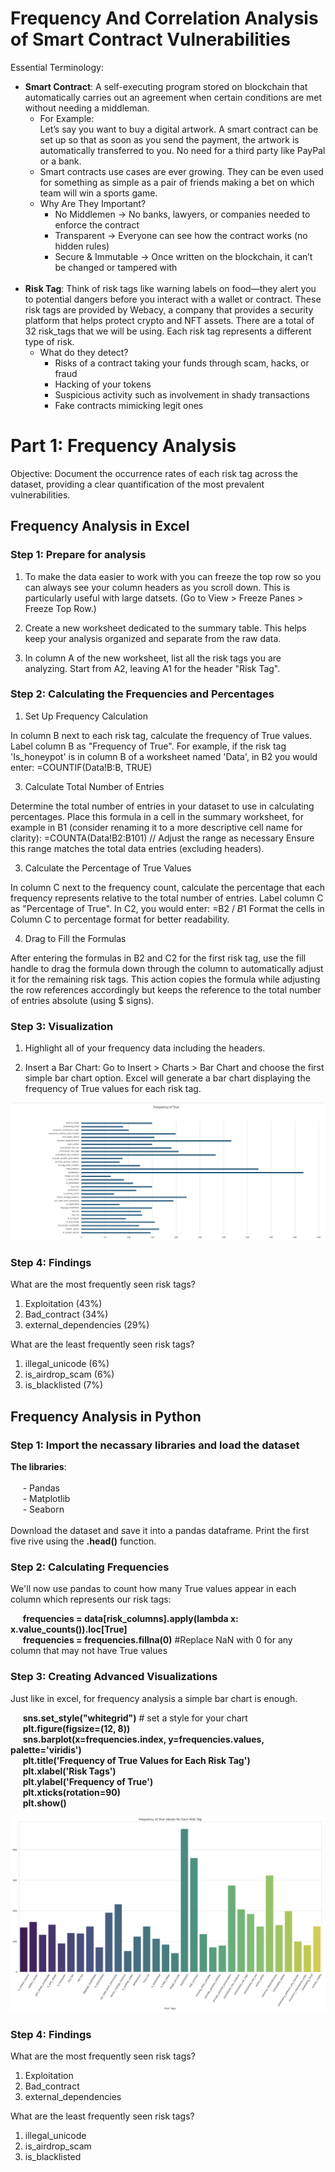 <h1> Frequency And Correlation Analysis of Smart Contract Vulnerabilities </h1>

Essential Terminology:
- __Smart Contract__: A self-executing program  stored on blockchain that automatically carries out an agreement when certain conditions are met without needing a middleman. <br>
  - For Example: <br>
    Let’s say you want to buy a digital artwork. A smart contract can be set up so that as soon as you send the payment, the artwork is automatically transferred to you. No need for a 
    third party like PayPal or a bank.
  - Smart contracts use cases are ever growing. They can be even used for something as simple as a pair of friends making a bet on which team will win a sports game.
   - Why Are They Important? <br>
     - No Middlemen → No banks, lawyers, or companies needed to enforce the contract
     - Transparent → Everyone can see how the contract works (no hidden rules)
     - Secure & Immutable → Once written on the blockchain, it can’t be changed or tampered with
  <br>
- __Risk Tag__: Think of risk tags like warning labels on food—they alert you to potential dangers before you interact with a wallet or contract. These risk tags are provided by Webacy, a company that provides a security platform that helps protect crypto and NFT assets. There are a total of 32 risk_tags that we will be using. Each risk tag represents a different type of risk.
  - What do they detect?
    - Risks of a contract taking your funds through scam, hacks, or fraud
    - Hacking of your tokens
    - Suspicious activity such as involvement in shady transactions
    - Fake contracts mimicking legit ones

<h1> Part 1: Frequency Analysis </h1>

Objective: Document the occurrence rates of each risk tag across the dataset, providing a clear quantification of the most prevalent vulnerabilities. <br>

<h2> Frequency Analysis in Excel </h2>

<h3> Step 1: Prepare for analysis </h3>

1. To make the data easier to work with you can freeze the top row so you can always see your column headers as you scroll down. This is particularly useful with large datsets. (Go to View > Freeze Panes > Freeze Top Row.)
   
2. Create a new worksheet dedicated to the summary table. This helps keep your analysis organized and separate from the raw data.

3. In column A of the new worksheet, list all the risk tags you are analyzing. Start from A2, leaving A1 for the header "Risk Tag".

<h3> Step 2: Calculating the Frequencies and Percentages </h3>

1. Set Up Frequency Calculation
   
In column B next to each risk tag, calculate the frequency of True values.
Label column B as "Frequency of True".
For example, if the risk tag 'Is_honeypot' is in column B of a worksheet named 'Data', in B2 you would enter:
=COUNTIF(Data!B:B, TRUE)

3. Calculate Total Number of Entries

Determine the total number of entries in your dataset to use in calculating percentages.
Place this formula in a cell in the summary worksheet, for example in B1 (consider renaming it to a more descriptive cell name for clarity):
=COUNTA(Data!B2:B101) // Adjust the range as necessary
Ensure this range matches the total data entries (excluding headers).

3. Calculate the Percentage of True Values

In column C next to the frequency count, calculate the percentage that each frequency represents relative to the total number of entries.
Label column C as "Percentage of True".
In C2, you would enter:
=B2 / $B$1
Format the cells in Column C to percentage format for better readability.

4. Drag to Fill the Formulas

After entering the formulas in B2 and C2 for the first risk tag, use the fill handle to drag the formula down through the column to automatically adjust it for the remaining risk tags.
This action copies the formula while adjusting the row references accordingly but keeps the reference to the total number of entries absolute (using $ signs).

<h3> Step 3: Visualization </h3>

1. Highlight all of your frequency data including the headers.

2. Insert a Bar Chart: Go to Insert > Charts > Bar Chart and choose the first simple bar chart option. Excel will generate a bar chart displaying the frequency of True values for each risk tag.

![image alt](Checkpoint_Images/Bar_Graph_Excel.png)

<h3> Step 4: Findings </h3>

What are the most frequently seen risk tags? <br>
1. Exploitation (43%)
2. Bad_contract (34%)
3. external_dependencies (29%)

What are the least frequently seen risk tags? <br>
1. illegal_unicode (6%)
2. is_airdrop_scam (6%)
3. is_blacklisted (7%)

<h2> Frequency Analysis in Python </h2>

<h3> Step 1: Import the necassary libraries and load the dataset </h3>

__The libraries__: <br>
<br>
  &nbsp;&nbsp;&nbsp;&nbsp; - Pandas <br>
  &nbsp;&nbsp;&nbsp;&nbsp; - Matplotlib <br>
  &nbsp;&nbsp;&nbsp;&nbsp; - Seaborn <br>
  <br>
  Download the dataset and save it into a pandas dataframe. Print the first five rive using the __.head()__ function.

<h3> Step 2: Calculating Frequencies </h3>

We'll now use pandas to count how many True values appear in each column which represents our risk tags: <br>

&nbsp;&nbsp;&nbsp;&nbsp; __frequencies = data[risk_columns].apply(lambda x: x.value_counts()).loc[True]__ <br>
&nbsp;&nbsp;&nbsp;&nbsp; __frequencies = frequencies.fillna(0)__ #Replace NaN with 0 for any column that may not have True values <br>

<h3> Step 3: Creating Advanced Visualizations </h3>

Just like in excel, for frequency analysis a simple bar chart is enough. <br>

&nbsp;&nbsp;&nbsp;&nbsp; __sns.set_style("whitegrid")__ # set a style for your chart <br>
&nbsp;&nbsp;&nbsp;&nbsp; __plt.figure(figsize=(12, 8))__ <br>
&nbsp;&nbsp;&nbsp;&nbsp; __sns.barplot(x=frequencies.index, y=frequencies.values, palette='viridis')__ <br>
&nbsp;&nbsp;&nbsp;&nbsp; __plt.title('Frequency of True Values for Each Risk Tag')__ <br>
&nbsp;&nbsp;&nbsp;&nbsp; __plt.xlabel('Risk Tags')__ <br>
&nbsp;&nbsp;&nbsp;&nbsp; __plt.ylabel('Frequency of True')__ <br>
&nbsp;&nbsp;&nbsp;&nbsp; __plt.xticks(rotation=90)__ <br>
&nbsp;&nbsp;&nbsp;&nbsp; __plt.show()__ <br>

![image alt](Checkpoint_Images/Bar_Graph_Python.png)

<h3> Step 4: Findings </h3>

What are the most frequently seen risk tags? <br>
1. Exploitation 
2. Bad_contract
3. external_dependencies

What are the least frequently seen risk tags? <br>
1. illegal_unicode
2. is_airdrop_scam
3. is_blacklisted

